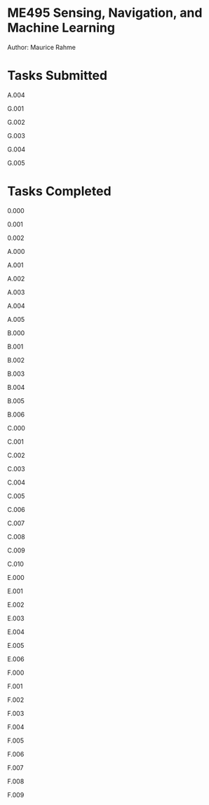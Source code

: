 # ME495 Sensing, Navigation, and Machine Learning
Author: Maurice Rahme

# Tasks Submitted
<!-- TODO: general cleanup of rigid2d.cpp/hpp and diff_drive.cpp/hpp (constructor calls) -->
<!-- TODO: cleanup namespace -->

A.004

G.001

G.002

G.003

G.004

G.005

# Tasks Completed

0.000

0.001

0.002

A.000

A.001

A.002

A.003

A.004

A.005

B.000

B.001

B.002

B.003

B.004

B.005

B.006

C.000

C.001

C.002

C.003

C.004

C.005

C.006

C.007

C.008

C.009

C.010

E.000

E.001

E.002

E.003

E.004

E.005

E.006

F.000

F.001

F.002

F.003

F.004

F.005

F.006

F.007

F.008

F.009
